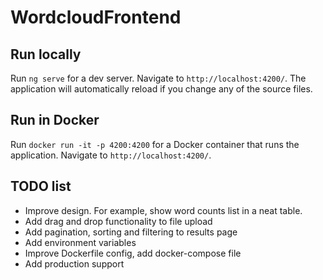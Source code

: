 # WordcloudFrontend

## Run locally

Run `ng serve` for a dev server. Navigate to `http://localhost:4200/`. The application will automatically reload if you change any of the source files.

## Run in Docker

Run `docker run -it -p 4200:4200` for a Docker container that runs the application. Navigate to `http://localhost:4200/`.

## TODO list

- Improve design. For example, show word counts list in a neat table.
- Add drag and drop functionality to file upload
- Add pagination, sorting and filtering to results page
- Add environment variables
- Improve Dockerfile config, add docker-compose file
- Add production support